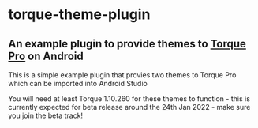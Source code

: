 # torque-theme-plugin
## An example plugin to provide themes to [Torque Pro](https://play.google.com/store/apps/details?id=org.prowl.torque) on Android

This is a simple example plugin that provies two themes to Torque Pro which can be imported into Android Studio

You will need at least Torque 1.10.260 for these themes to function - this is currently expected for beta release around the 24th Jan 2022 - make sure you join the beta track!



